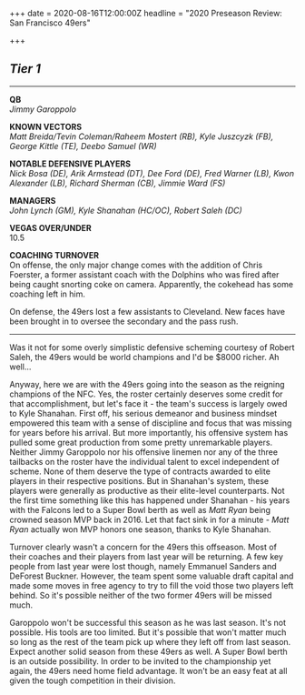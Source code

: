 +++
date = 2020-08-16T12:00:00Z
headline = "2020 Preseason Review: San Francisco 49ers"

+++
## _Tier 1_

***

**QB**  
_Jimmy Garoppolo_

**KNOWN VECTORS**  
_Matt Breida/Tevin Coleman/Raheem Mostert (RB), Kyle Juszcyzk (FB), George Kittle (TE), Deebo Samuel (WR)_

**NOTABLE DEFENSIVE PLAYERS**  
_Nick Bosa (DE), Arik Armstead (DT), Dee Ford (DE), Fred Warner (LB), Kwon Alexander (LB), Richard Sherman (CB), Jimmie Ward (FS)_

**MANAGERS**  
_John Lynch (GM), Kyle Shanahan (HC/OC), Robert Saleh (DC)_

**VEGAS OVER/UNDER**  
10\.5

**COACHING TURNOVER**  
On offense, the only major change comes with the addition of Chris Foerster, a former assistant coach with the Dolphins who was fired after being caught snorting coke on camera. Apparently, the cokehead has some coaching left in him.

On defense, the 49ers lost a few assistants to Cleveland. New faces have been brought in to oversee the secondary and the pass rush.

***

Was it not for some overly simplistic defensive scheming courtesy of Robert Saleh, the 49ers would be world champions and I'd be $8000 richer. Ah well...

Anyway, here we are with the 49ers going into the season as the reigning champions of the NFC. Yes, the roster certainly deserves some credit for that accomplishment, but let's face it - the team's success is largely owed to Kyle Shanahan. First off, his serious demeanor and business mindset empowered this team with a sense of discipline and focus that was missing for years before his arrival. But more importantly, his offensive system has pulled some great production from some pretty unremarkable players. Neither Jimmy Garoppolo nor his offensive linemen nor any of the three tailbacks on the roster have the individual talent to excel independent of scheme. None of them deserve the type of contracts awarded to elite players in their respective positions. But in Shanahan's system, these players were generally as productive as their elite-level counterparts. Not the first time something like this has happened under Shanahan - his years with the Falcons led to a Super Bowl berth as well as _Matt Ryan_ being crowned season MVP back in 2016. Let that fact sink in for a minute - _Matt Ryan_ actually won MVP honors one season, thanks to Kyle Shanahan.

Turnover clearly wasn't a concern for the 49ers this offseason. Most of their coaches and their players from last year will be returning. A few key people from last year were lost though, namely Emmanuel Sanders and DeForest Buckner. However, the team spent some valuable draft capital and made some moves in free agency to try to fill the void those two players left behind. So it's possible neither of the two former 49ers will be missed much.

Garoppolo won't be successful this season as he was last season. It's not possible. His tools are too limited. But it's possible that won't matter much so long as the rest of the team pick up where they left off from last season. Expect another solid season from these 49ers as well. A Super Bowl berth is an outside possibility. In order to be invited to the championship yet again, the 49ers need home field advantage. It won't be an easy feat at all given the tough competition in their division. 